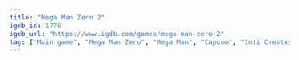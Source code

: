 ```yaml
---
title: "Mega Man Zero 2"
igdb_id: 1776
igdb_url: "https://www.igdb.com/games/mega-man-zero-2"
tag: ["Main game", "Mega Man Zero", "Mega Man", "Capcom", "Inti Creates", "Shooter", "Platform", "Adventure", "Single player", "Multiplayer", "Side view", "Action", "Science fiction"]
---
```

